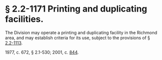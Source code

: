 # § 2.2-1171 Printing and duplicating facilities.

<p>The Division may operate a printing and duplicating facility in the Richmond area, and may establish criteria for its use, subject to the provisions of § <a href='http://law.lis.virginia.gov/vacode/2.2-1113/'>2.2-1113</a>.</p><p>1977, c. 672, § 2.1-530; 2001, c. <a href='http://lis.virginia.gov/cgi-bin/legp604.exe?011+ful+CHAP0844'>844</a>.</p>